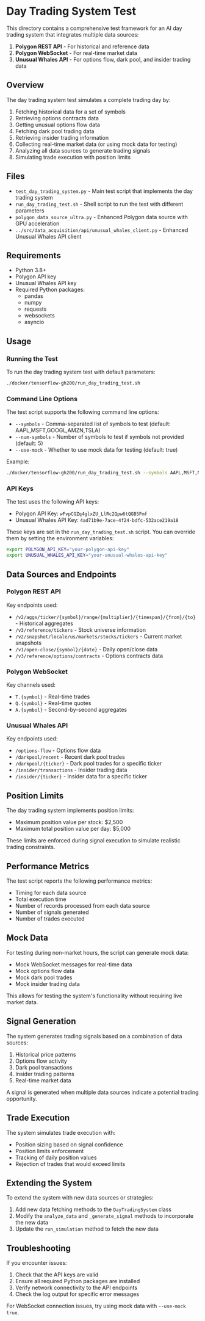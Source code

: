 # Day Trading System Test

This directory contains a comprehensive test framework for an AI day trading system that integrates multiple data sources:

1. **Polygon REST API** - For historical and reference data
2. **Polygon WebSocket** - For real-time market data
3. **Unusual Whales API** - For options flow, dark pool, and insider trading data

## Overview

The day trading system test simulates a complete trading day by:

1. Fetching historical data for a set of symbols
2. Retrieving options contracts data
3. Getting unusual options flow data
4. Fetching dark pool trading data
5. Retrieving insider trading information
6. Collecting real-time market data (or using mock data for testing)
7. Analyzing all data sources to generate trading signals
8. Simulating trade execution with position limits

## Files

- `test_day_trading_system.py` - Main test script that implements the day trading system
- `run_day_trading_test.sh` - Shell script to run the test with different parameters
- `polygon_data_source_ultra.py` - Enhanced Polygon data source with GPU acceleration
- `../src/data_acquisition/api/unusual_whales_client.py` - Enhanced Unusual Whales API client

## Requirements

- Python 3.8+
- Polygon API key
- Unusual Whales API key
- Required Python packages:
  - pandas
  - numpy
  - requests
  - websockets
  - asyncio

## Usage

### Running the Test

To run the day trading system test with default parameters:

```bash
./docker/tensorflow-gh200/run_day_trading_test.sh
```

### Command Line Options

The test script supports the following command line options:

- `--symbols` - Comma-separated list of symbols to test (default: AAPL,MSFT,GOOGL,AMZN,TSLA)
- `--num-symbols` - Number of symbols to test if symbols not provided (default: 5)
- `--use-mock` - Whether to use mock data for testing (default: true)

Example:

```bash
./docker/tensorflow-gh200/run_day_trading_test.sh --symbols AAPL,MSFT,NVDA --use-mock false
```

### API Keys

The test uses the following API keys:

- Polygon API Key: `wFvpCGZq4glxZU_LlRc2Qpw6tQGB5Fmf`
- Unusual Whales API Key: `4ad71b9e-7ace-4f24-bdfc-532ace219a18`

These keys are set in the `run_day_trading_test.sh` script. You can override them by setting the environment variables:

```bash
export POLYGON_API_KEY="your-polygon-api-key"
export UNUSUAL_WHALES_API_KEY="your-unusual-whales-api-key"
```

## Data Sources and Endpoints

### Polygon REST API

Key endpoints used:

- `/v2/aggs/ticker/{symbol}/range/{multiplier}/{timespan}/{from}/{to}` - Historical aggregates
- `/v3/reference/tickers` - Stock universe information
- `/v2/snapshot/locale/us/markets/stocks/tickers` - Current market snapshots
- `/v1/open-close/{symbol}/{date}` - Daily open/close data
- `/v3/reference/options/contracts` - Options contracts data

### Polygon WebSocket

Key channels used:

- `T.{symbol}` - Real-time trades
- `Q.{symbol}` - Real-time quotes
- `A.{symbol}` - Second-by-second aggregates

### Unusual Whales API

Key endpoints used:

- `/options-flow` - Options flow data
- `/darkpool/recent` - Recent dark pool trades
- `/darkpool/{ticker}` - Dark pool trades for a specific ticker
- `/insider/transactions` - Insider trading data
- `/insider/{ticker}` - Insider data for a specific ticker

## Position Limits

The day trading system implements position limits:

- Maximum position value per stock: $2,500
- Maximum total position value per day: $5,000

These limits are enforced during signal execution to simulate realistic trading constraints.

## Performance Metrics

The test script reports the following performance metrics:

- Timing for each data source
- Total execution time
- Number of records processed from each data source
- Number of signals generated
- Number of trades executed

## Mock Data

For testing during non-market hours, the script can generate mock data:

- Mock WebSocket messages for real-time data
- Mock options flow data
- Mock dark pool trades
- Mock insider trading data

This allows for testing the system's functionality without requiring live market data.

## Signal Generation

The system generates trading signals based on a combination of data sources:

1. Historical price patterns
2. Options flow activity
3. Dark pool transactions
4. Insider trading patterns
5. Real-time market data

A signal is generated when multiple data sources indicate a potential trading opportunity.

## Trade Execution

The system simulates trade execution with:

- Position sizing based on signal confidence
- Position limits enforcement
- Tracking of daily position values
- Rejection of trades that would exceed limits

## Extending the System

To extend the system with new data sources or strategies:

1. Add new data fetching methods to the `DayTradingSystem` class
2. Modify the `analyze_data` and `_generate_signal` methods to incorporate the new data
3. Update the `run_simulation` method to fetch the new data

## Troubleshooting

If you encounter issues:

1. Check that the API keys are valid
2. Ensure all required Python packages are installed
3. Verify network connectivity to the API endpoints
4. Check the log output for specific error messages

For WebSocket connection issues, try using mock data with `--use-mock true`.